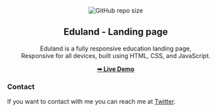 <div align="center">
  
  ![GitHub repo size](https://img.shields.io/github/repo-size/Shaad-Imran/eduland-education-site)
  <br />

  <h2 align="center">Eduland - Landing page</h2>

Eduland is a fully responsive education landing page, <br />Responsive for all devices, built using HTML, CSS, and JavaScript.

<a href="https://shaad-imran.github.io/eduland-education-site//"><strong>➥ Live Demo</strong></a>

</div>

### Contact

If you want to contact with me you can reach me at [Twitter](https://www.twitter.com/WackyGhost).
